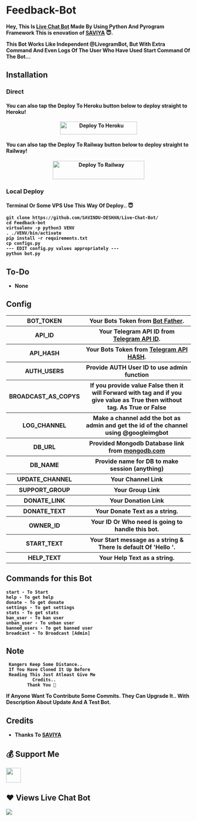 # Feedback-Bot  

  <b>Hey, This Is [Live Chat Bot](/) Made By Using Python And Pyrogram Framework
 This is enovation of [SAVIYA](https://github.com/SAVINDU-DESHAN/) 😇.

  This Bot Works Like Independent @LivegramBot, But With Extra Command And Even Logs Of The User Who Have Used Start Command Of The Bot... 

## Installation

### Direct

#### You can also tap the Deploy To Heroku button below to deploy straight to Heroku!

<p align="center"><a href="https://heroku.com/deploy?template=https://github.com/SAVINDU-DESHAN/Live-Chat-Bot/"> <img src="https://img.shields.io/badge/Deploy%20To%20Heroku-blueviolet?style=for-the-badge&logo=heroku" width="210" height="34.45" alt="Deploy To Heroku"/></a></p>

#### You can also tap the Deploy To Railway button below to deploy straight to Railway!
  

<p align="center"><a href="https://railway.app/new/template?template=https://github.com/SAVINDU-DESHAN/Live-Chat-Bot/"> <img src="https://railway.app/button.svg" width="250" height="50" alt="Deploy To Railway"/></a></p>
<!--&envs=API_ID%2CAPI_HASH%2CAPI_KEY%2CBOT_TOKEN-->
  
### Local Deploy 

#### Terminal Or Some VPS Use This Way Of Deploy.. 😇
```
git clone https://github.com/SAVINDU-DESHAN/Live-Chat-Bot/
cd Feedback-bot
virtualenv -p python3 VENV
. ./VENV/bin/activate
pip install -r requirements.txt
cp configs.py
--- EDIT config.py values appropriately ---
python bot.py
```

## To-Do

- None


## Config

<table align='center'>
    <tr>
        <th>BOT_TOKEN</th>
        <th>Your Bots Token from <a href='https://telegram.me/BotFather/'>Bot Father</a>.</th>
    </tr>
    <tr>
        <th>API_ID</th>
        <th>Your Telegram API ID from <a href='https://my.telegram.org/'>Telegram API ID</a>.</th>
    </tr>
    <tr>
        <th>API_HASH</th>
        <th>Your Bots Token from <a href='https://my.telegram.org/'>Telegram API HASH</a>.</th>
    </tr>
    <tr>
        <th>AUTH_USERS</th>
        <th>Provide AUTH User ID to use admin function</th>
    </tr>
    <tr>
        <th>BROADCAST_AS_COPYS</th>
        <th>If you provide value False then it will Forward with tag and if you give value as True then without tag. As True or False</th>
    </tr>
    <tr>
        <th>LOG_CHANNEL</th>
        <th>Make a channel add the bot as admin and get the id of the channel using @googleimgbot</th>
    </tr>
    <tr>
        <th>DB_URL</th>
      <th>Provided Mongodb Database link from <a href="mongodb.com">mongodb.com</a></th>
    </tr>
    <tr>
        <th>DB_NAME</th>
        <th>Provide name for DB to make session (anything)</th>
    </tr>
    <tr>
        <th>UPDATE_CHANNEL</th>
        <th>Your Channel Link</th>
    </tr>
    <tr>
        <th>SUPPORT_GROUP</th>
        <th>Your Group Link</th>
    </tr>
    <tr>
        <th>DONATE_LINK</th>
        <th>Your Donation Link</th>
    </tr>
    <tr>
        <th>DONATE_TEXT</th>
        <th>Your Donate Text as a string.</th>
    </tr>
    <tr>
        <th>OWNER_ID</th>
        <th>Your ID Or Who need is going to handle this bot.</th>
    </tr>
    <tr>
        <th>START_TEXT</th>
        <th>Your Start message as a string & There Is default Of 'Hello <username>'.</th>
    </tr>
  <tr>
        <th>HELP_TEXT</th>
        <th>Your Help Text as a string.</th>
    </tr>
<table>
  
## Commands for this Bot

```command
start - To Start
help - To get help
donate - To get donate
settings - To get settings
stats - To get stats
ban_user - To ban user
unban_user - To unban user
banned_users - To get banned user
broadcast - To Broadcast [Admin]
```

## Note
     Kangers Keep Some Distance.. 
     If You Have Cloned It Up Before 
     Reading This Just Atleast Give Me 
              Credits..
            Thank You 🥰


<b>If Anyone Want To Contribute Some Commits. They Can Upgrade It.. With Description About Update And A Test Bot.</b>

## Credits

- Thanks To <b>[SAVIYA](https://github.com/SAVINDU-DESHAN/)</b> 

## 💰 Support Me
<a href="https://ko-fi.com/savindu_deshan" target="_blank"><img height="40" src="https://az743702.vo.msecnd.net/cdn/kofi3.png"/></a>

## ❤ Views Live Chat Bot
<a href="https://github.com/SAVINDU-DESHAN/Live-Chat-Botgithub-profile-views-counter">
    <img src="https://komarev.com/ghpvc/?username=SubhamRaoniar28">